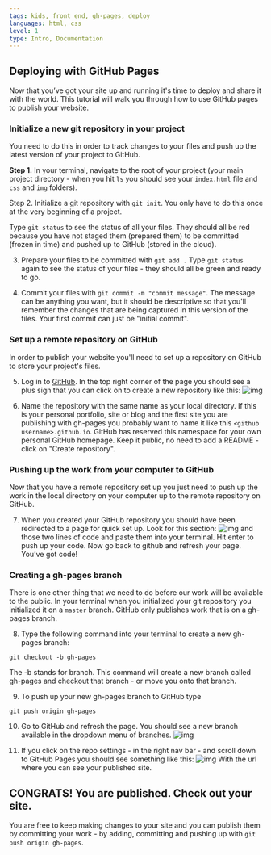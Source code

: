 ```yaml
---
tags: kids, front end, gh-pages, deploy
languages: html, css
level: 1
type: Intro, Documentation
---
```


## Deploying with GitHub Pages

Now that you’ve got your site up and running it's time to deploy and share it with the world. This tutorial will walk you through how to use GitHub pages to publish your website.

### Initialize a new git repository in your project

You need to do this in order to track changes to your files and push up the latest version of your project to GitHub.

**Step 1.** In your terminal, navigate to the root of your project (your main project directory - when you hit `ls` you should see your `index.html` file and `css` and `img` folders).

Step 2. Initialize a git repository with `git init`. You only have to do this once at the very beginning of a project.

  Type `git status` to see the status of all your files. They should all be red because you have not staged them (prepared them) to be committed (frozen in time) and pushed up to GitHub (stored in the cloud).

3. Prepare your files to be committed with `git add .` Type `git status` again to see the status of your files - they should all be green and ready to go.

4. Commit your files with `git commit -m "commit message"`. The message can be anything you want, but it should be descriptive so that you'll remember the changes that are being captured in this version of the files. Your first commit can just be "initial commit".

### Set up a remote repository on GitHub
In order to publish your website you'll need to set up a repository on GitHub to store your project's files.

5. Log in to [GitHub](www.github.com). In the top right corner of the page you should see a plus sign that you can click on to create a new repository like this:
![img](https://s3.amazonaws.com/after-school-assets/new_github_repo.jpg)

6. Name the repository with the same name as your local directory. If this is your personal portfolio, site or blog and the first site you are publishing with gh-pages you probably want to name it like this `<github username>.github.io`. GitHub has reserved this namespace for your own personal GitHub homepage. Keep it public, no need to add a README - click on "Create repository".

### Pushing up the work from your computer to GitHub

Now that you have a remote repository set up you just need to push up the work in the local directory on your computer up to the remote repository on GitHub.

7. When you created your GitHub repository you should have been redirected to a page for quick set up. Look for this section:
![img](https://s3.amazonaws.com/after-school-assets/connecting-remote-github-repo.png)
and those two lines of code and paste them into your terminal. Hit enter to push up your code. Now go back to github and refresh your page. You’ve got code!

### Creating a gh-pages branch
There is one other thing that we need to do before our work will be available to the public.
In your terminal when you initialized your git repository you initialized it on a `master` branch. GitHub only publishes work that is on a gh-pages branch.

8. Type the following command into your terminal to create a new gh-pages branch:
```
git checkout -b gh-pages
```
The -b stands for branch. This command will create a new branch called gh-pages and checkout that branch - or move you onto that branch.

9. To push up your new gh-pages branch to GitHub type
```
git push origin gh-pages
```

10. Go to GitHub and refresh the page. You should see a new branch available in the dropdown menu of branches.
![img](https://s3.amazonaws.com/after-school-assets/gh-pages-branch.png)

11. If you click on the repo settings - in the right nav bar - and scroll down to GitHub Pages you should see something like this:
![img](https://s3.amazonaws.com/after-school-assets/gh-pages-url.png)
With the url where you can see your published site.

## CONGRATS! You are published. Check out your site.

You are free to keep making changes to your site and you can publish them by committing your work - by adding, committing and pushing up with `git push origin gh-pages`.
